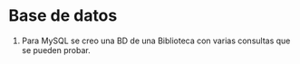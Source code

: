 # Base de datos

1. Para MySQL se creo una BD de una Biblioteca con varias consultas que se pueden probar.